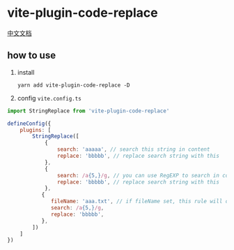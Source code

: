 # vite-plugin-code-replace

[中文文档](./README_ZH-CN.md)

## how to use

1. install

   `yarn add vite-plugin-code-replace -D`

2. config `vite.config.ts`

```javascript
import StringReplace from 'vite-plugin-code-replace'

defineConfig({
    plugins: [
        StringReplace([
            {
                search: 'aaaaa', // search this string in content
                replace: 'bbbbb', // replace search string with this
            },
            {
                search: /a{5,}/g, // you can use RegEXP to search in content
                replace: 'bbbbb', // replace search string with this
            },
           {
              fileName: 'aaa.txt', // if fileName set, this rule will only execute in this file.
              search: /a{5,}/g,
              replace: 'bbbbb',
           },
        ])
    ]
})
```
